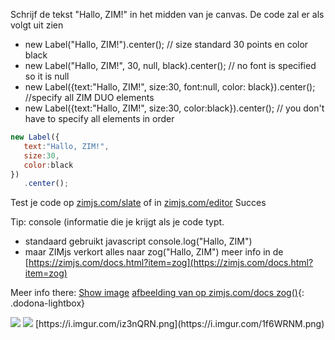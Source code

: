 Schrijf de tekst "Hallo, ZIM!" in het midden van je canvas.
De code zal er als volgt uit zien
* new Label("Hallo, ZIM!").center();  // size standard 30 points en color black
* new Label("Hallo, ZIM!", 30, null, black).center(); // no font is specified so it is null
* new Label({text:"Hallo, ZIM!", size:30, font:null, color: black}).center(); //specify all ZIM DUO elements
* new Label({text:"Hallo, ZIM!", size:30, color:black}).center(); // you don't have to specify all elements in order

```javascript
new Label({
   text:"Hallo, ZIM!",
   size:30,
   color:black
})
   .center();
```

Test je code op [zimjs.com/slate](zimjs.com/slate) of in [zimjs.com/editor](zimjs.com/editor)
Succes

Tip: console (informatie die je krijgt als je code typt.
* standaard gebruikt javascript console.log("Hallo, ZIM") 
* maar ZIMjs verkort alles naar zog("Hallo, ZIM") meer info in de [https://zimjs.com/docs.html?item=zog](https://zimjs.com/docs.html?item=zog)

Meer info there: 
<a href="https://i.imgur.com/1f6WRNM.png" class="dodona-lightbox">Show image</a>
[afbeelding van op zimjs.com/docs zog()](https://i.imgur.com/1f6WRNM.png){: .dodona-lightbox}
<div class="dodona-centered-group">
   <img src="https://i.imgur.com/iz3nQRN.png" />
  <img src="https://i.imgur.com/1f6WRNM.png" />
 [https://i.imgur.com/iz3nQRN.png](https://i.imgur.com/1f6WRNM.png)
</div>
